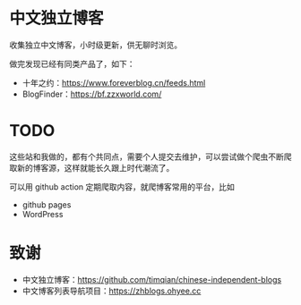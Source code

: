 # 中文独立博客
收集独立中文博客，小时级更新，供无聊时浏览。

做完发现已经有同类产品了，如下：
+ 十年之约：https://www.foreverblog.cn/feeds.html
+ BlogFinder：https://bf.zzxworld.com/

# TODO
这些站和我做的，都有个共同点，需要个人提交去维护，可以尝试做个爬虫不断爬取新的博客源，这样就能长久跟上时代潮流了。

可以用 github action 定期爬取内容，就爬博客常用的平台，比如
+ github pages
+ WordPress

# 致谢
+ 中文独立博客：https://github.com/timqian/chinese-independent-blogs
+ 中文博客列表导航项目：https://zhblogs.ohyee.cc
